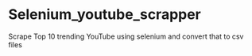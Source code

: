 # Selenium_youtube_scrapper
Scrape Top 10 trending YouTube using selenium and convert that to csv files   

